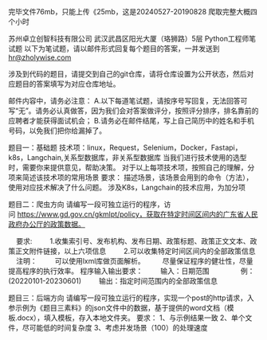 完毕文件76mb，只能上传《25mb，这是20240527-20190828   爬取完整大概四个小时

苏州卓立创智科技有限公司
武汉武昌区阳光大厦（珞狮路）5层
Python工程师笔试题
以下为笔试题，请以邮件形式回复每个题目的答案，一并发送到 hr@zholywise.com

涉及到代码的题目，请提交到自己的git仓库，请将仓库设置为公开状态，然后对应题目的答案填写为对应仓库地址。 

邮件内容中，请务必注意：
A.以下每道笔试题，请按序号写回复，无法回答可写“无”。请务必认真做答，因为我们会对答案做评分，按照评分排序，排名靠前的应聘者才能获得面试机会；
B.请务必在邮件结尾，写上自己简历中的姓名和手机号码，以免我们把你给漏掉了。


题目一：基础题
    技术项：linux，Request，Selenium，Docker，Fastapi，k8s，Langchain,关系型数据库，非关系型数据库
    当我们进行技术使用的选型时，需要你来提供意见，帮助决策。
    对于以上每项技术项，按照自己的理解，分项来简述该技术项的常用场景
    要求：
    描述场景，该场景会用到的命令（方法），使用对应技术解决了什么问题。
    涉及K8s，Langchain的技术应用，为加分项


题目二：爬虫方向
请编写一段可独立运行的程序，访问 https://www.gd.gov.cn/gkmlpt/policy，获取在特定时间区间内的广东省人民政府办公厅的政策数据。

    要求:
        1.收集索引号、发布机构、发布日期、政策标题、政策正文文本、政策正文附件链接，以上六项信息
        2.可以收集特定时间区间内的全部政策信息
    注明：
        可以使用lxml库做页面解析。
        尽量保证程序的健壮性，尽量提高程序的执行效率。
程序输入输出要求：
        输入：日期范围                例：(20220101-20230601)
        输出：指定时间范围内的全部政策信息



题目三：后端方向
请编写一段可独立运行的程序，实现一个post的http请求，入参示例为《题目三素料》的json文件中的数据，基于提供的word文档（模板.docx），填入模板，存入本地文件夹。
要求：
1、与示例结果一致
2、单个文件，尽可能低的时间复杂度
3、考虑并发场景（100）的处理速度
